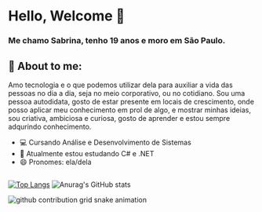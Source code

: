 # Hello, Welcome  👋
### Me chamo Sabrina, tenho 19 anos e moro em São Paulo.
## 💭 About to me:
Amo tecnologia e o que podemos utilizar dela para auxiliar a vida das pessoas no dia a dia, seja no meio corporativo, ou no cotidiano. Sou uma pessoa autodidata, gosto de estar presente em locais de crescimento, onde posso aplicar meu conhecimento em prol de algo, e mostrar minhas ideias, sou criativa, ambiciosa e curiosa, gosto de aprender e estou sempre adqurindo conhecimento.
- 💻 Cursando Análise e Desenvolvimento de Sistemas
- 🌱 Atualmente estou estudando  C# e .NET 
- 😄 Pronomes: ela/dela
## 
 [![Top Langs](https://github-readme-stats.vercel.app/api/top-langs/?username=sabrinavf&layout=compact)](https://github.com/sabrinavf/github-readme-stats)   ![Anurag's GitHub stats](https://github-readme-stats.vercel.app/api?username=sabrinavf&show_icons=true&theme=dracula)

<picture>
  <source media="(prefers-color-scheme: dark)" srcset="https://raw.githubusercontent.com/YourUser/YourUser/output/github-contribution-grid-snake-dark.svg">
  <source media="(prefers-color-scheme: light)" srcset="https://raw.githubusercontent.com/YourUser/YourUser/output/github-contribution-grid-snake.svg">
  <img alt="github contribution grid snake animation" src="https://raw.githubusercontent.com/YourUser/YourUser/output/github-contribution-grid-snake.svg">
</picture>

